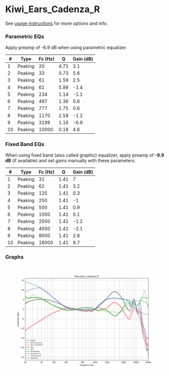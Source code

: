 # Kiwi_Ears_Cadenza_R
See [usage instructions](https://github.com/jaakkopasanen/AutoEq#usage) for more options and info.

### Parametric EQs
Apply preamp of -6.9 dB when using parametric equalizer.

|   # | Type    |   Fc (Hz) |    Q |   Gain (dB) |
|-----|---------|-----------|------|-------------|
|   1 | Peaking |        20 | 4.71 |         3.1 |
|   2 | Peaking |        33 | 0.73 |         5.6 |
|   3 | Peaking |        61 | 1.59 |         2.5 |
|   4 | Peaking |        61 | 5.98 |        -1.4 |
|   5 | Peaking |       234 | 1.14 |        -1.1 |
|   6 | Peaking |       497 | 1.36 |         0.6 |
|   7 | Peaking |       777 | 1.75 |         0.6 |
|   8 | Peaking |      1170 | 2.58 |        -1.2 |
|   9 | Peaking |      3199 | 1.16 |        -6.9 |
|  10 | Peaking |     10000 | 0.18 |         4.6 |

### Fixed Band EQs
When using fixed band (also called graphic) equalizer, apply preamp of **-9.9 dB** (if available) and set gains manually with these parameters.

|   # | Type    |   Fc (Hz) |    Q |   Gain (dB) |
|-----|---------|-----------|------|-------------|
|   1 | Peaking |        31 | 1.41 |         7   |
|   2 | Peaking |        62 | 1.41 |         3.2 |
|   3 | Peaking |       125 | 1.41 |         0.3 |
|   4 | Peaking |       250 | 1.41 |        -1   |
|   5 | Peaking |       500 | 1.41 |         0.9 |
|   6 | Peaking |      1000 | 1.41 |         0.1 |
|   7 | Peaking |      2000 | 1.41 |        -1.2 |
|   8 | Peaking |      4000 | 1.41 |        -2.1 |
|   9 | Peaking |      8000 | 1.41 |         2.8 |
|  10 | Peaking |     16000 | 1.41 |         9.7 |

### Graphs
![](./Kiwi_Ears_Cadenza_R.png)
